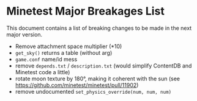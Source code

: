 # Minetest Major Breakages List

This document contains a list of breaking changes to be made in the next major version.

* Remove attachment space multiplier (*10)
* `get_sky()` returns a table (without arg)
* `game.conf` name/id mess
* remove `depends.txt` / `description.txt` (would simplify ContentDB and Minetest code a little)
* rotate moon texture by 180°, making it coherent with the sun (see https://github.com/minetest/minetest/pull/11902)
* remove undocumented `set_physics_override(num, num, num)`
